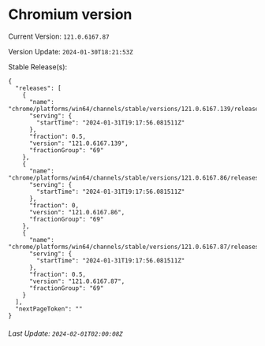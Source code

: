 # Chromium version

Current Version: `121.0.6167.87`

Version Update: `2024-01-30T18:21:53Z`

Stable Release(s):
```
{
  "releases": [
    {
      "name": "chrome/platforms/win64/channels/stable/versions/121.0.6167.139/releases/1706728676",
      "serving": {
        "startTime": "2024-01-31T19:17:56.081511Z"
      },
      "fraction": 0.5,
      "version": "121.0.6167.139",
      "fractionGroup": "69"
    },
    {
      "name": "chrome/platforms/win64/channels/stable/versions/121.0.6167.86/releases/1706728676",
      "serving": {
        "startTime": "2024-01-31T19:17:56.081511Z"
      },
      "fraction": 0,
      "version": "121.0.6167.86",
      "fractionGroup": "69"
    },
    {
      "name": "chrome/platforms/win64/channels/stable/versions/121.0.6167.87/releases/1706728676",
      "serving": {
        "startTime": "2024-01-31T19:17:56.081511Z"
      },
      "fraction": 0.5,
      "version": "121.0.6167.87",
      "fractionGroup": "69"
    }
  ],
  "nextPageToken": ""
}
```

###### Last Update: `2024-02-01T02:00:08Z`
        